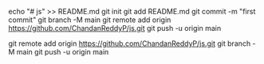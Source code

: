 echo "# js" >> README.md
git init
git add README.md
git commit -m "first commit"
git branch -M main
git remote add origin https://github.com/ChandanReddyP/js.git
git push -u origin main

git remote add origin https://github.com/ChandanReddyP/js.git
git branch -M main
git push -u origin main